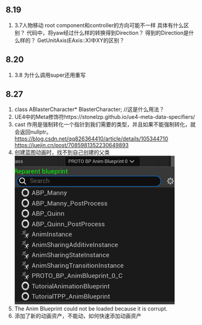 ## 8.19
1. 3.7人物移动
root component和controller的方向可能不一样
具体有什么区别？
代码中，将yaw经过什么样的转换得到Direction？
得到的Direction是什么样的？
GetUnitAxis(EAxis::X)中XY的区别？



## 8.20

1. 3.8 为什么调用super还用重写


## 8.27

1. class ABlasterCharacter* BlasterCharacter; //这是什么用法？
2. UE4中的Meta修饰符https://stonelzp.github.io/ue4-meta-data-specifiers/
3. cast
   作用是强制转化一个指针到我们需要的类型，并且如果不能强制转化，就会返回nullptr。
   https://blog.csdn.net/qq826364410/article/details/105344710
   https://juejin.cn/post/7085981352230649893
4. 创建蓝图动画时，找不到自己创建的父类
   ![alt text](assets/问题/image.png)
5. The Anim Blueprint could not be loaded because it is corrupt.
6. 添加了新的动画资产，不能动，如何快速添加动画资产
